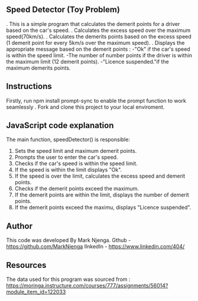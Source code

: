 ##  Speed Detector (Toy Problem)
. This is a simple program that calculates the demerit points for a driver based on the car's speed.
. Calculates the excess speed over the maximum speed(70km/s).
. Calculates the demerits points based on the excess speed (1 demerit point for every 5km/s over the maximum speed).
. Displays the appropriate message based on the demerit points :
    -"Ok" if the car's speed is within the speed limit.
    -The number of number points if the driver is within the maximum limit (12 demerit points).
    -"Licence suspended."if the maximum demerits points.

## Instructions 
Firstly, run npm install prompt-sync to enable the prompt function to work seamlessly .
Fork and clone this project to your local enviroment.

## JavaScript code explanation
The main function, speedDetector() is responsible:
1. Sets the speed limit and maximum demerit points.
2. Prompts the user to enter the car's speed.
3. Checks if the car's speed is within the speed limit.
4. If the speed is within the limit displays "Ok".
5. If the speed is over the limit, calculates the excess speed and demerit points.
6. Checks if the demerit points exceed the maximum.
7. If the demerit points are within the limit, displays the number of demerit points.
8. If the demerit points exceed the maximu, displays "Licence suspended".

## Author
This code was developed By Mark Njenga. 
Gthub - https://github.com/MarkNjenga
lInkedIn - https://www.linkedin.com/404/

## Resources
The data used for this program was sourced from : https://moringa.instructure.com/courses/777/assignments/56014?module_item_id=122033

